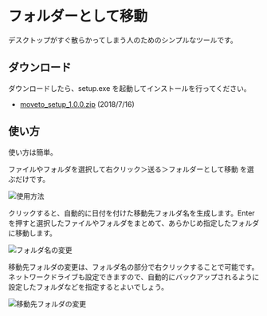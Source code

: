 # フォルダーとして移動
デスクトップがすぐ散らかってしまう人のためのシンプルなツールです。

## ダウンロード
ダウンロードしたら、setup.exe を起動してインストールを行ってください。

* [moveto_setup_1.0.0.zip](https://github.com/ksasao/MoveTo/files/2197941/moveto_setup_1.0.0.zip) (2018/7/16)

## 使い方
使い方は簡単。

ファイルやフォルダを選択して右クリック＞送る＞フォルダーとして移動 を選ぶだけです。

![使用方法](https://user-images.githubusercontent.com/179872/42759783-2c8abdfc-8943-11e8-8c56-2782612f995e.png)

クリックすると、自動的に日付を付けた移動先フォルダ名を生成します。Enterを押すと選択したファイルやフォルダをまとめて、あらかじめ指定したフォルダに移動します。

![フォルダ名の変更](https://user-images.githubusercontent.com/179872/42759846-59c7c6a2-8943-11e8-9c2d-3c76238ffd90.png)

移動先フォルダの変更は、フォルダ名の部分で右クリックすることで可能です。ネットワークドライブも設定できますので、自動的にバックアップされるように設定したフォルダなどを指定するとよいでしょう。

![移動先フォルダの変更](https://user-images.githubusercontent.com/179872/42759966-b3f3cedc-8943-11e8-9bd1-9064121dba22.png)
